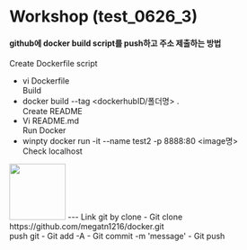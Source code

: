 # Workshop (test_0626_3)

#### github에 docker build script를 push하고 주소 제출하는 방법   
    





Create Dockerfile script
- vi Dockerfile
<br>Build
- docker build --tag <dockerhubID/폴더명> .
<br>Create README
- Vi README.md
<br>Run Docker
- winpty docker run -it --name test2 -p 8888:80 <image명>
<br>Check localhost
<img width="100" src="https://user-images.githubusercontent.com/64004398/85835324-d5b8e900-b7cf-11ea-82ee-314924d8200b.PNG">
---
Link git by clone
 - Git clone https://github.com/megatn1216/docker.git
<br>push git
- Git add -A
- Git commit -m 'message'
- Git push

